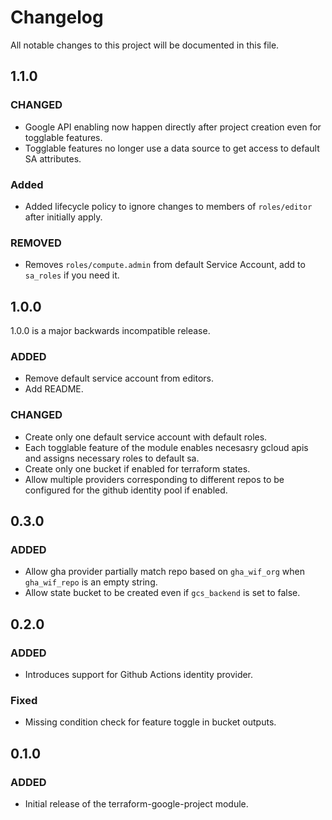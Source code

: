 # Changelog
All notable changes to this project will be documented in this file.

## 1.1.0
### CHANGED
- Google API enabling now happen directly after project creation even for togglable features.
- Togglable features no longer use a data source to get access to default SA attributes.
### Added
- Added lifecycle policy to ignore changes to members of `roles/editor` after initially apply.
### REMOVED
- Removes `roles/compute.admin` from default Service Account, add to `sa_roles` if you need it.

## 1.0.0
1.0.0 is a major backwards incompatible release.
### ADDED
- Remove default service account from editors.
- Add README.
### CHANGED
- Create only one default service account with default roles.
- Each togglable feature of the module enables necesasry gcloud apis and assigns necessary roles to default sa.
- Create only one bucket if enabled for terraform states.
- Allow multiple providers corresponding to different repos to be configured for the github identity pool if enabled.

## 0.3.0
### ADDED
- Allow gha provider partially match repo based on `gha_wif_org` when `gha_wif_repo` is an empty string.
- Allow state bucket to be created even if `gcs_backend` is set to false. 

## 0.2.0
### ADDED
- Introduces support for Github Actions identity provider.

### Fixed
- Missing condition check for feature toggle in bucket outputs.
 
## 0.1.0
### ADDED
- Initial release of the terraform-google-project module.
